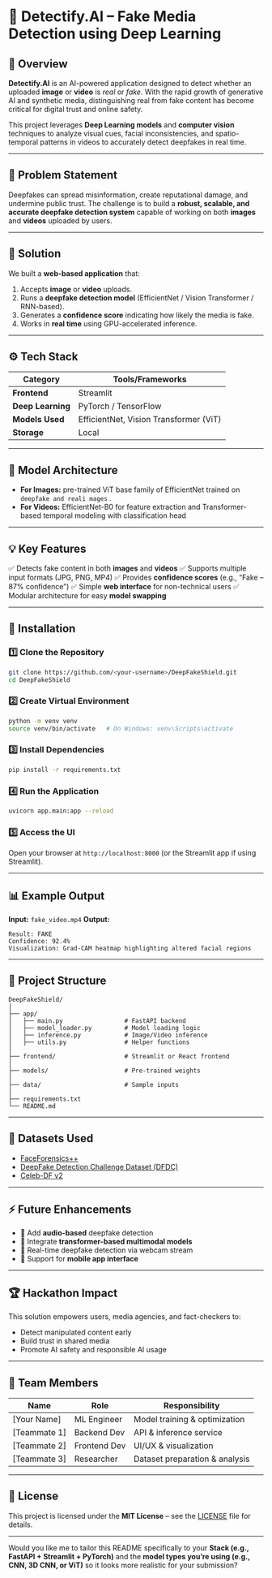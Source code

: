 # 🧠 Detectify.AI – Fake Media Detection using Deep Learning

## 🚀 Overview

**Detectify.AI** is an AI-powered application designed to detect whether an uploaded **image** or **video** is *real* or *fake*.
With the rapid growth of generative AI and synthetic media, distinguishing real from fake content has become critical for digital trust and online safety.

This project leverages **Deep Learning models** and **computer vision** techniques to analyze visual cues, facial inconsistencies, and spatio-temporal patterns in videos to accurately detect deepfakes in real time.

---

## 🎯 Problem Statement

Deepfakes can spread misinformation, create reputational damage, and undermine public trust.
The challenge is to build a **robust, scalable, and accurate deepfake detection system** capable of working on both **images** and **videos** uploaded by users.

---

## 🧩 Solution

We built a **web-based application** that:

1. Accepts **image** or **video** uploads.
2. Runs a **deepfake detection model** (EfficientNet / Vision Transformer / RNN-based).
3. Generates a **confidence score** indicating how likely the media is fake.
4. Works in **real time** using GPU-accelerated inference.

---

## ⚙️ Tech Stack

| Category           | Tools/Frameworks                                                       |
| ------------------ | ---------------------------------------------------------------------- |
| **Frontend**       | Streamlit                                                              |
| **Deep Learning**  | PyTorch / TensorFlow                                                   |
| **Models Used**    | EfficientNet, Vision Transformer (ViT)                                 |
| **Storage**        | Local                                                                  |

---

## 🧠 Model Architecture

* **For Images:** pre-trained ViT base family of EfficientNet trained on `deepfake and reali mages` .
* **For Videos:**  EfficientNet-B0 for feature extraction and Transformer-based temporal modeling with classification head

---

## 💡 Key Features

✅ Detects fake content in both **images** and **videos**
✅ Supports multiple input formats (JPG, PNG, MP4)
✅ Provides **confidence scores** (e.g., “Fake – 87% confidence”)
✅ Simple **web interface** for non-technical users
✅ Modular architecture for easy **model swapping**

---

## 🧰 Installation

### 1️⃣ Clone the Repository

```bash
git clone https://github.com/<your-username>/DeepFakeShield.git
cd DeepFakeShield
```

### 2️⃣ Create Virtual Environment

```bash
python -m venv venv
source venv/bin/activate   # On Windows: venv\Scripts\activate
```

### 3️⃣ Install Dependencies

```bash
pip install -r requirements.txt
```

### 4️⃣ Run the Application

```bash
uvicorn app.main:app --reload
```

### 5️⃣ Access the UI

Open your browser at `http://localhost:8000` (or the Streamlit app if using Streamlit).

---

## 📊 Example Output

**Input:** `fake_video.mp4`
**Output:**

```
Result: FAKE
Confidence: 92.4%
Visualization: Grad-CAM heatmap highlighting altered facial regions
```

---

## 📁 Project Structure

```
DeepFakeShield/
│
├── app/
│   ├── main.py                 # FastAPI backend
│   ├── model_loader.py         # Model loading logic
│   ├── inference.py            # Image/Video inference
│   ├── utils.py                # Helper functions
│
├── frontend/                   # Streamlit or React frontend
│
├── models/                     # Pre-trained weights
│
├── data/                       # Sample inputs
│
├── requirements.txt
└── README.md
```

---

## 🧪 Datasets Used

* [FaceForensics++](https://github.com/ondyari/FaceForensics)
* [DeepFake Detection Challenge Dataset (DFDC)](https://ai.facebook.com/datasets/dfdc)
* [Celeb-DF v2](https://github.com/yuezunli/celeb-deepfakeforensics)

---

## ⚡ Future Enhancements

* 🔹 Add **audio-based** deepfake detection
* 🔹 Integrate **transformer-based multimodal models**
* 🔹 Real-time deepfake detection via webcam stream
* 🔹 Support for **mobile app interface**

---

## 🏆 Hackathon Impact

This solution empowers users, media agencies, and fact-checkers to:

* Detect manipulated content early
* Build trust in shared media
* Promote AI safety and responsible AI usage

---

## 👥 Team Members

| Name         | Role         | Responsibility                 |
| ------------ | ------------ | ------------------------------ |
| [Your Name]  | ML Engineer  | Model training & optimization  |
| [Teammate 1] | Backend Dev  | API & inference service        |
| [Teammate 2] | Frontend Dev | UI/UX & visualization          |
| [Teammate 3] | Researcher   | Dataset preparation & analysis |

---

## 📜 License

This project is licensed under the **MIT License** – see the [LICENSE](LICENSE) file for details.

---

Would you like me to tailor this README specifically to your **Stack (e.g., FastAPI + Streamlit + PyTorch)** and the **model types you’re using (e.g., CNN, 3D CNN, or ViT)** so it looks more realistic for your submission?
